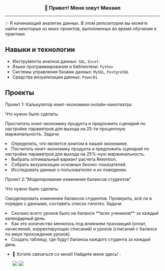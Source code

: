 <h3 align="center">👋 Привет! Меня зовут Михаил</h3>
<p align="center">
  
</p>

 <!-- About section -->

---
✨ Я начинающий аналитик данных. В этом репозитории вы можете найти некоторые из моих проектов, выполненных во время обучения и практики. 
## Навыки и технологии
- Инструменты анализа данных: ``SQL``, ``Excel``: 
- Языки программирования и библиотеки: ``Python`` 
- Системы управления базами данных: ``MySQL``, ``PostgreSQL``
- Средства визуализации данных: ``PowerBi`` 

## Проекты
<p> Проект 1: Калькулятор юнит-экономики онлайн-кинотеатра</p>
<p>Что нужно было сделать:<p>
Просчитать юнит-экономику продукта и предложить сценарий по настройке параметров для выхода на 25-ти процентную маржинальность.
Задачи 
<li> Определить, что является юнитом в нашей экономике.</li>
<li>  Посчитать юнит-экономику продукта и предложить сценарий по настройке параметров для выхода на 25%-ную маржинальность.</li>
<li>  Выбрать оптимальный вариант расчета Retention. </li>
<li>  Собрать визуализации основных бизнес-показателей.</li>
<li>  Исследовать данные о пользователях и их поведении.</li>


<p> Проект 2:“Моделирование изменения балансов студентов”</p>
<p>Что нужно было сделать:<p> 
Cмоделировать изменение балансов студентов. Проверить, всё ли в порядке с данными, составить список гипотез.
Задачи
<li> Сколько всего уроков было на балансе **всех учеников** за каждый календарный день.</li>
<li> Как это количество менялось под влиянием транзакций (оплат, начислений, корректирующих списаний) и уроков (списаний с баланса по мере прохождения уроков).</li>
<li> Создать таблицу, где будут балансы каждого студента за каждый день.</li>


- 📣 Хотите связаться со мной! Найдите меня здесь! :<br/>
  
  <a href="https://instagram.com/mvalner"><img src="https://img.shields.io/badge/instagram-E4405F.svg?style=for-the-badge&logo=instagram&logoColor=white"/></a>
  <a href="https://linkedin.com/in/mihail-valner-49a753b2"><img src="https://img.shields.io/badge/linkedin-0077B5.svg?style=for-the-badge&logo=linkedin&logoColor=white"/></a>
